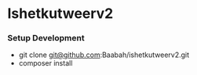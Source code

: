 Ishetkutweerv2
========================
### Setup Development

* git clone git@github.com:Baabah/ishetkutweerv2.git
* composer install